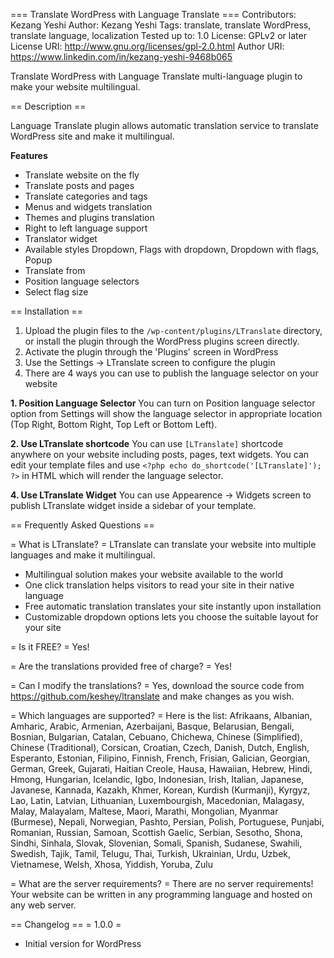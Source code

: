 === Translate WordPress with Language Translate ===
Contributors: Kezang Yeshi
Author: Kezang Yeshi
Tags: translate, translate WordPress, translate language, localization
Tested up to: 1.0
License: GPLv2 or later
License URI: http://www.gnu.org/licenses/gpl-2.0.html
Author URI: https://www.linkedin.com/in/kezang-yeshi-9468b065

Translate WordPress with Language Translate multi-language plugin to make your website multilingual.

== Description ==

Language Translate plugin allows automatic translation service to translate WordPress site and make it multilingual.


**Features**

* Translate website on the fly
* Translate posts and pages
* Translate categories and tags
* Menus and widgets translation
* Themes and plugins translation
* Right to left language support
* Translator widget
* Available styles Dropdown, Flags with dropdown, Dropdown with flags, Popup
* Translate from
* Position language selectors
* Select flag size

== Installation ==

1. Upload the plugin files to the `/wp-content/plugins/LTranslate` directory, or install the plugin through the WordPress plugins screen directly.
1. Activate the plugin through the 'Plugins' screen in WordPress
1. Use the Settings &rarr; LTranslate screen to configure the plugin
1. There are 4 ways you can use to publish the language selector on your website

**1. Position Language Selector**
You can turn on Position language selector option from Settings will show the language selector in appropriate location (Top Right, Bottom Right, Top Left or Bottom Left).

**2. Use LTranslate shortcode**
You can use `[LTranslate]` shortcode anywhere on your website including posts, pages, text widgets.
You can edit your template files and use `<?php echo do_shortcode('[LTranslate]'); ?>` in HTML which will render the language selector.

**4. Use LTranslate Widget**
You can use Appearence &rarr; Widgets screen to publish LTranslate widget inside a sidebar of your template.


== Frequently Asked Questions ==

= What is LTranslate? =
LTranslate can translate your website into multiple languages and make it multilingual.

* Multilingual solution makes your website available to the world
* One click translation helps visitors to read your site in their native language
* Free automatic translation translates your site instantly upon installation
* Customizable dropdown options lets you choose the suitable layout for your site

= Is it FREE? =
Yes!

= Are the translations provided free of charge? =
Yes!

= Can I modify the translations? =
Yes, download the source code from https://github.com/keshey/ltranslate and make changes as you wish.

= Which languages are supported? =
Here is the list: Afrikaans, Albanian, Amharic, Arabic, Armenian, Azerbaijani, Basque, Belarusian, Bengali, Bosnian, Bulgarian, Catalan, Cebuano, Chichewa, Chinese (Simplified), Chinese (Traditional), Corsican, Croatian, Czech, Danish, Dutch, English, Esperanto, Estonian, Filipino, Finnish, French, Frisian, Galician, Georgian, German, Greek, Gujarati, Haitian Creole, Hausa, Hawaiian, Hebrew, Hindi, Hmong, Hungarian, Icelandic, Igbo, Indonesian, Irish, Italian, Japanese, Javanese, Kannada, Kazakh, Khmer, Korean, Kurdish (Kurmanji), Kyrgyz, Lao, Latin, Latvian, Lithuanian, Luxembourgish, Macedonian, Malagasy, Malay, Malayalam, Maltese, Maori, Marathi, Mongolian, Myanmar (Burmese), Nepali, Norwegian, Pashto, Persian, Polish, Portuguese, Punjabi, Romanian, Russian, Samoan, Scottish Gaelic, Serbian, Sesotho, Shona, Sindhi, Sinhala, Slovak, Slovenian, Somali, Spanish, Sudanese, Swahili, Swedish, Tajik, Tamil, Telugu, Thai, Turkish, Ukrainian, Urdu, Uzbek, Vietnamese, Welsh, Xhosa, Yiddish, Yoruba, Zulu

= What are the server requirements? =
There are no server requirements! Your website can be written in any programming language and hosted on any web server.


== Changelog ==
= 1.0.0 =
* Initial version for WordPress

